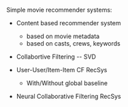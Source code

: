 Simple movie recommender systems:

* Content based recommender system
  * based on movie metadata
  * based on casts, crews, keywords

* Collabortive Filtering -- SVD
* User-User/Item-Item CF RecSys
  * With/Without global baseline

* Neural Collaborative Filtering RecSys

